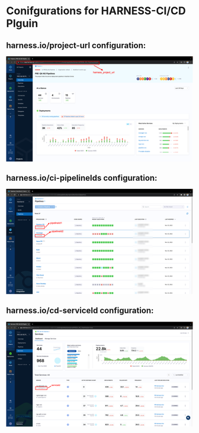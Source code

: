 # Conifgurations for HARNESS-CI/CD Plguin

## harness.io/project-url configuration:

![Project URL](../../docs/assets/harness_project_url.png)

## harness.io/ci-pipelineIds configuration:

![PipelineID](../../docs/assets/pipelineIds.png)

## harness.io/cd-serviceId configuration:

![ServiceID](../../docs/assets/serviceId.png)
